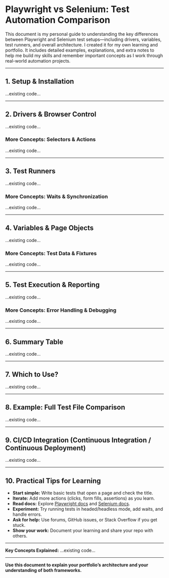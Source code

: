 # Playwright vs Selenium: Test Automation Comparison

This document is my personal guide to understanding the key differences between Playwright and Selenium test setups—including drivers, variables, test runners, and overall architecture. I created it for my own learning and portfolio. It includes detailed examples, explanations, and extra notes to help me build my skills and remember important concepts as I work through real-world automation projects.

---

## 1. Setup & Installation

...existing code...

---

## 2. Drivers & Browser Control

...existing code...

### More Concepts: Selectors & Actions

...existing code...

---

## 3. Test Runners

...existing code...

### More Concepts: Waits & Synchronization

...existing code...

---

## 4. Variables & Page Objects

...existing code...

### More Concepts: Test Data & Fixtures

...existing code...

---

## 5. Test Execution & Reporting

...existing code...

### More Concepts: Error Handling & Debugging

...existing code...

---

## 6. Summary Table

...existing code...

---

## 7. Which to Use?

...existing code...

---

## 8. Example: Full Test File Comparison

...existing code...

---

## 9. CI/CD Integration (Continuous Integration / Continuous Deployment)

...existing code...

---

## 10. Practical Tips for Learning

- **Start simple:** Write basic tests that open a page and check the title.
- **Iterate:** Add more actions (clicks, form fills, assertions) as you learn.
- **Read docs:** Explore [Playwright docs](https://playwright.dev/docs/intro) and [Selenium docs](https://www.selenium.dev/documentation/webdriver/).
- **Experiment:** Try running tests in headed/headless mode, add waits, and handle errors.
- **Ask for help:** Use forums, GitHub issues, or Stack Overflow if you get stuck.
- **Show your work:** Document your learning and share your repo with others.

---

**Key Concepts Explained:**
...existing code...

---

**Use this document to explain your portfolio’s architecture and your understanding of both frameworks.**
